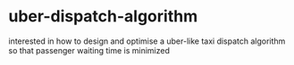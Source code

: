 # uber-dispatch-algorithm
interested in how to design and optimise a uber-like taxi dispatch algorithm so that passenger waiting time is minimized 
